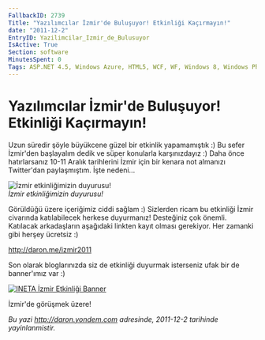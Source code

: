 ```yaml
---
FallbackID: 2739
Title: "Yazılımcılar İzmir'de Buluşuyor! Etkinliği Kaçırmayın!"
date: "2011-12-2"
EntryID: Yazilimcilar_Izmir_de_Bulusuyor
IsActive: True
Section: software
MinutesSpent: 0
Tags: ASP.NET 4.5, Windows Azure, HTML5, WCF, WF, Windows 8, Windows Phone 7.5, Windows Server 8
---
```

# Yazılımcılar İzmir'de Buluşuyor! Etkinliği Kaçırmayın!
Uzun süredir şöyle büyükcene güzel bir etkinlik yapamamıştık :) Bu sefer
İzmir'den başlayalım dedik ve süper konularla karşınızdayız :) Daha önce
hatırlarsanız 10-11 Aralık tarihlerini İzmir için bir kenara not
almanızı Twitter'dan paylaşmıştım. İşte nedeni...

![İzmir etkinliğimizin
duyurusu!](media/Yazilimcilar_Izmir_de_Bulusuyor/ineta_izmir_2011.gif)\
*İzmir etkinliğimizin duyurusu!*

Görüldüğü üzere içeriğimiz ciddi sağlam :) Sizlerden ricam bu etkinliği
İzmir civarında katılabilecek herkese duyurmanız! Desteğiniz çok önemli.
Katılacak arkadaşların aşağıdaki linkten kayıt olması gerekiyor. Her
zamanki gibi herşey ücretsiz :)

<http://daron.me/izmir2011>

Son olarak bloglarınızda siz de etkinliği duyurmak isterseniz ufak bir
de banner'ımız var :)

[![INETA İzmir Etkinliği
Banner](media/Yazilimcilar_Izmir_de_Bulusuyor/ineta_izmir_gif.gif)](http://daron.me/izmir2011)

İzmir'de görüşmek üzere!



*Bu yazi http://daron.yondem.com adresinde, 2011-12-2 tarihinde yayinlanmistir.*
